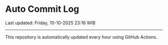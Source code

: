 # Auto Commit Log

Last updated: Friday, 10-10-2025 23:16 WIB

---

This repository is automatically updated every hour using GitHub Actions.
